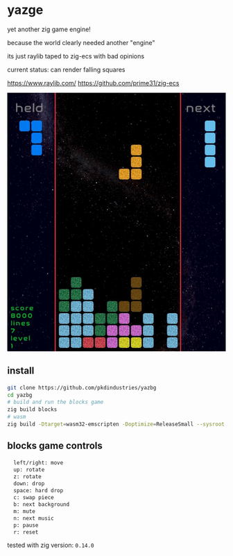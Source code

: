 # yazge
yet another zig game engine! 

because the world clearly needed another "engine" 

its just raylib taped to zig-ecs with bad opinions 

current status: can render falling squares

https://www.raylib.com/
https://github.com/prime31/zig-ecs

![Screenshot of yazbg](screenshot.jpg)


## install
```bash
git clone https://github.com/pkdindustries/yazbg
cd yazbg
# build and run the blocks game
zig build blocks
# wasm
zig build -Dtarget=wasm32-emscripten -Doptimize=ReleaseSmall --sysroot <emsdk>

```

## blocks game controls
```
  left/right: move
  up: rotate
  z: rotate
  down: drop
  space: hard drop
  c: swap piece
  b: next background
  m: mute
  n: next music
  p: pause
  r: reset
```

tested with zig version: `0.14.0`
